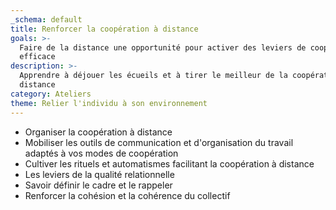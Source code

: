 ```yaml
---
_schema: default
title: Renforcer la coopération à distance
goals: >-
  Faire de la distance une opportunité pour activer des leviers de coopération
  efficace
description: >-
  Apprendre à déjouer les écueils et à tirer le meilleur de la coopération à
  distance
category: Ateliers
theme: Relier l'individu à son environnement
---
```

* Organiser la coopération à distance
* Mobiliser les outils de communication et d'organisation du travail adaptés à vos modes de coopération
* Cultiver les rituels et automatismes facilitant la coopération à distance
* Les leviers de la qualité relationnelle
* Savoir définir le cadre et le rappeler
* Renforcer la cohésion et la cohérence du collectif